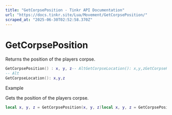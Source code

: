 ```yaml
---
title: "GetCorpsePosition - Tinkr API Documentation"
url: "https://docs.tinkr.site/Lua/Movement/GetCorpsePosition/"
scraped_at: "2025-06-30T02:52:58.370Z"
---
```


# GetCorpsePosition

Returns the position of the players corpse.

```lua
GetCorpsePosition() : x, y, z-- AltGetCorpseLocation(): x,y,zGetCorpsePosition() : x, y, z
-- Alt
GetCorpseLocation(): x,y,z
```

Example

Gets the position of the players corpse.

```lua
local x, y, z = GetCorpsePosition(x, y, z)local x, y, z = GetCorpsePosition(x, y, z)
```